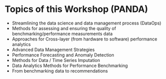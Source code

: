 <h1><b>Topics of this Workshop </b> (PANDA) </h1>

<ul>
<li>Streamlining the data science and data management process (DataOps)</li>
<li>Methods for assessing and ensuring the quality of benchmarking/performance measurements data</li>
<li>Approaches for Cross-layer (from hardware to software) performance analytics</li>
<li>Advanced Data Management Strategies</li>
<li>Performance Forecasting and Anomaly Detection</li>
<li>Methods for Data / Time Series Imputation</li>
<li>Data Analytics Methods for Performance Benchmarking</li>
<li>From benchmarking data to recommendations</li>
</ul>
